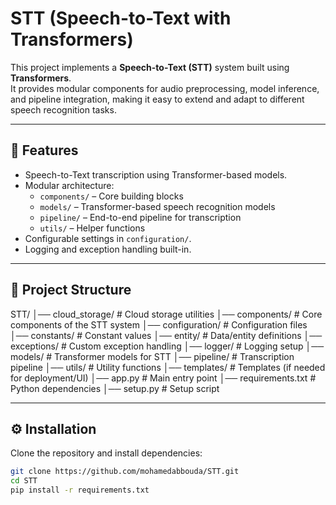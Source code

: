# STT (Speech-to-Text with Transformers)

This project implements a **Speech-to-Text (STT)** system built using **Transformers**.  
It provides modular components for audio preprocessing, model inference, and pipeline integration, making it easy to extend and adapt to different speech recognition tasks.

---

## 🚀 Features
- Speech-to-Text transcription using Transformer-based models.
- Modular architecture:
  - `components/` – Core building blocks
  - `models/` – Transformer-based speech recognition models
  - `pipeline/` – End-to-end pipeline for transcription
  - `utils/` – Helper functions
- Configurable settings in `configuration/`.
- Logging and exception handling built-in.

---

## 📂 Project Structure
STT/
│── cloud_storage/ # Cloud storage utilities
│── components/ # Core components of the STT system
│── configuration/ # Configuration files
│── constants/ # Constant values
│── entity/ # Data/entity definitions
│── exceptions/ # Custom exception handling
│── logger/ # Logging setup
│── models/ # Transformer models for STT
│── pipeline/ # Transcription pipeline
│── utils/ # Utility functions
│── templates/ # Templates (if needed for deployment/UI)
│── app.py # Main entry point
│── requirements.txt # Python dependencies
│── setup.py # Setup script

---

## ⚙️ Installation
Clone the repository and install dependencies:
```bash
git clone https://github.com/mohamedabbouda/STT.git
cd STT
pip install -r requirements.txt